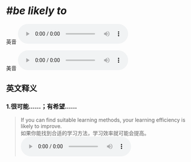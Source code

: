 # ***\#be likely to*** 
英音
<audio src="./media/be likely to1.aac" controls="controls"></audio>

美音
<audio src="./media/be likely to2.aac" controls="controls"></audio>



  

英文释义
---
### 1.**很可能……；有希望……**  

 > If you can find suitable learning methods, your learning efficiency is likely to improve.  
 > 如果你能找到合适的学习方法，学习效率就可能会提高。    
<audio src="./media/likely-1.aac" controls="controls"></audio>


